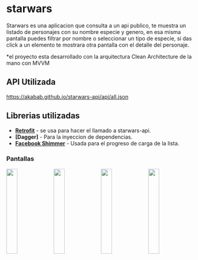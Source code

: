 # starwars

Starwars es una aplicacion que consulta a un api publico, te muestra  un listado de personajes con su nombre especie y genero, en esa misma pantalla puedes filtrar por nombre o seleccionar un tipo de especie, si das click a un elemento te mostrara otra pantalla con el detalle del personaje.

*el proyecto esta desarrollado con la arquitectura Clean Architecture de la mano con MVVM


##  API Utilizada 
https://akabab.github.io/starwars-api/api/all.json

## Librerias utilizadas

* **[Retrofit](https://square.github.io/retrofit/)** - se usa para hacer el llamado a starwars-api. 
* **[Dagger]** - Para la inyeccion de dependencias.
* **[Facebook Shimmer](https://facebook.github.io/shimmer-android/)** - Usada para el progreso de carga de la lista.


### **Pantallas**
<p float="left">
  <img src="images/1.jpg" width="24%" />
  <img src="images/2.jpg" width="24%" />
  <img src="images/3.jpg" width="24%" />
  <img src="images/4.jpg" width="24%" />
</p>

